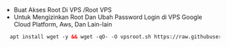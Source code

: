 * Buat Akses Root Di VPS /Root VPS
* Untuk Mengizinkan Root Dan Ubah Password Login di VPS Google Cloud Platform, Aws, Dan Lain-lain
   
```html
  apt install wget -y && wget -qO- -O vpsroot.sh https://raw.githubusercontent.com/antinsp/format/main/vpsroot.sh && bash vpsroot.sh
```
